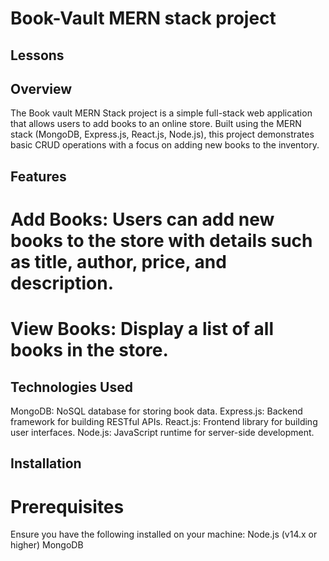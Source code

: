 # Book-Vault MERN stack project

## Lessons

## Overview
The Book vault MERN Stack project is a simple full-stack web application that allows users to add books to an online store. Built using the MERN stack (MongoDB, Express.js, React.js, Node.js), this project demonstrates basic CRUD operations with a focus on adding new books to the inventory.

## Features
# Add Books: Users can add new books to the store with details such as title, author, price, and description.
# View Books: Display a list of all books in the store.
## Technologies Used
MongoDB: NoSQL database for storing book data.
Express.js: Backend framework for building RESTful APIs.
React.js: Frontend library for building user interfaces.
Node.js: JavaScript runtime for server-side development.
## Installation
# Prerequisites
Ensure you have the following installed on your machine:
Node.js (v14.x or higher)
MongoDB
